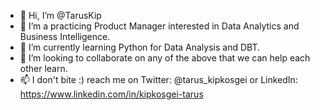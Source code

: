 - 👋 Hi, I’m @TarusKip
- 👀 I’m a practicing Product Manager interested in Data Analytics and Business Intelligence.
- 🌱 I’m currently learning Python for Data Analysis and DBT.
- 💞️ I’m looking to collaborate on any of the above that we can help each other learn. 
- 📫 I don't bite :) reach me on Twitter: @tarus_kipkosgei or LinkedIn: https://www.linkedin.com/in/kipkosgei-tarus

<!---
TarusKip/TarusKip is a ✨ special ✨ repository because its `README.md` (this file) appears on your GitHub profile.
You can click the Preview link to take a look at your changes.
--->
